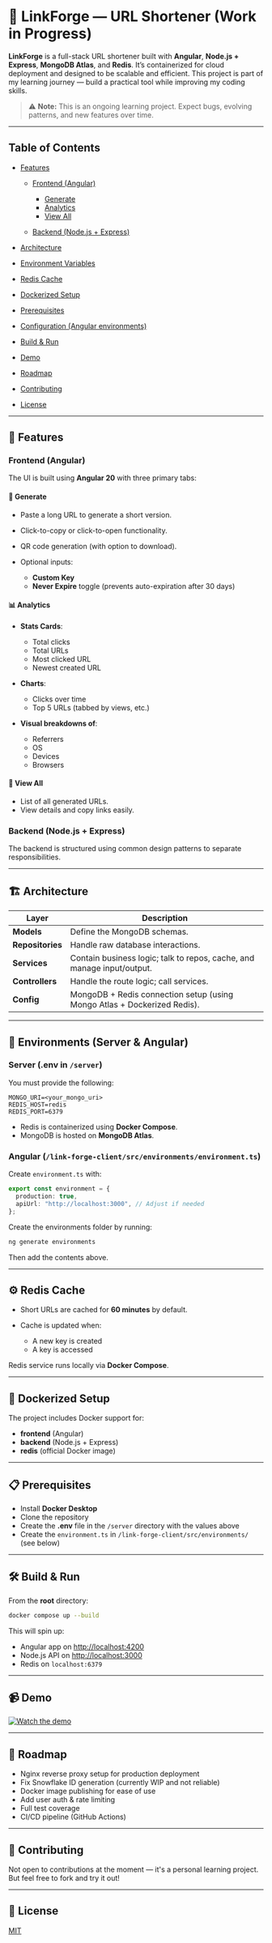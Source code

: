 # 📘 LinkForge — URL Shortener (Work in Progress)

**LinkForge** is a full-stack URL shortener built with **Angular**, **Node.js + Express**, **MongoDB Atlas**, and **Redis**. It’s containerized for cloud deployment and designed to be scalable and efficient. This project is part of my learning journey — build a practical tool while improving my coding skills.

> ⚠️ **Note:** This is an ongoing learning project. Expect bugs, evolving patterns, and new features over time.

---

## Table of Contents

- [Features](#features)

  - [Frontend (Angular)](#frontend-angular)

    - [Generate](#generate)
    - [Analytics](#analytics)
    - [View All](#view-all)

  - [Backend (Node.js + Express)](#backend-nodejs--express)

- [Architecture](#architecture)
- [Environment Variables](#environment-variables-env-in-server)
- [Redis Cache](#️-redis-cache)
- [Dockerized Setup](#-dockerized-setup)
- [Prerequisites](#-prerequisites)
- [Configuration (Angular environments)](#configuration-angular-environments)
- [Build & Run](#-build--run)
- [Demo](#-demo)
- [Roadmap](#-roadmap)
- [Contributing](#-contributing)
- [License](#-license)

---

## 🚀 Features

### Frontend (Angular)

The UI is built using **Angular 20** with three primary tabs:

#### 🔗 Generate

- Paste a long URL to generate a short version.
- Click-to-copy or click-to-open functionality.
- QR code generation (with option to download).
- Optional inputs:

  - **Custom Key**
  - **Never Expire** toggle (prevents auto-expiration after 30 days)

#### 📊 Analytics

- **Stats Cards**:

  - Total clicks
  - Total URLs
  - Most clicked URL
  - Newest created URL

- **Charts**:

  - Clicks over time
  - Top 5 URLs (tabbed by views, etc.)

- **Visual breakdowns of**:

  - Referrers
  - OS
  - Devices
  - Browsers

#### 📄 View All

- List of all generated URLs.
- View details and copy links easily.

### Backend (Node.js + Express)

The backend is structured using common design patterns to separate responsibilities.

---

## 🏗️ Architecture

| **Layer**        | **Description**                                                          |
| ---------------- | ------------------------------------------------------------------------ |
| **Models**       | Define the MongoDB schemas.                                              |
| **Repositories** | Handle raw database interactions.                                        |
| **Services**     | Contain business logic; talk to repos, cache, and manage input/output.   |
| **Controllers**  | Handle the route logic; call services.                                   |
| **Config**       | MongoDB + Redis connection setup (using Mongo Atlas + Dockerized Redis). |

---

## 🔐 Environments (Server & Angular)

### Server (.env in `/server`)

You must provide the following:

```env
MONGO_URI=<your_mongo_uri>
REDIS_HOST=redis
REDIS_PORT=6379
```

- Redis is containerized using **Docker Compose**.
- MongoDB is hosted on **MongoDB Atlas**.

### Angular (`/link-forge-client/src/environments/environment.ts`)

Create `environment.ts` with:

```ts
export const environment = {
  production: true,
  apiUrl: "http://localhost:3000", // Adjust if needed
};
```

Create the environments folder by running:

```bash
ng generate environments
```

Then add the contents above.

---

## ⚙️ Redis Cache

- Short URLs are cached for **60 minutes** by default.
- Cache is updated when:

  - A new key is created
  - A key is accessed

Redis service runs locally via **Docker Compose**.

---

## 🐳 Dockerized Setup

The project includes Docker support for:

- **frontend** (Angular)
- **backend** (Node.js + Express)
- **redis** (official Docker image)

---

## 📋 Prerequisites

- Install **Docker Desktop**
- Clone the repository
- Create the **.env** file in the `/server` directory with the values above
- Create the `environment.ts` in `/link-forge-client/src/environments/` (see below)

---

## 🛠️ Build & Run

From the **root** directory:

```bash
docker compose up --build
```

This will spin up:

- Angular app on [http://localhost:4200](http://localhost:4200)
- Node.js API on [http://localhost:3000](http://localhost:3000)
- Redis on `localhost:6379`

---

## 📹 Demo

[![Watch the demo](https://img.youtube.com/vi/yS13FvkfxTs/0.jpg)](https://www.youtube.com/watch?v=yS13FvkfxTs)

---

## 📝 Roadmap

- Nginx reverse proxy setup for production deployment
- Fix Snowflake ID generation (currently WIP and not reliable)
- Docker image publishing for ease of use
- Add user auth & rate limiting
- Full test coverage
- CI/CD pipeline (GitHub Actions)

---

## 🤝 Contributing

Not open to contributions at the moment — it's a personal learning project. But feel free to fork and try it out!

---

## 📜 License

[MIT](https://choosealicense.com/licenses/mit/)
